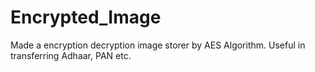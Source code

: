 # Encrypted_Image
Made a encryption decryption image storer by AES Algorithm. Useful in transferring Adhaar, PAN etc. 
